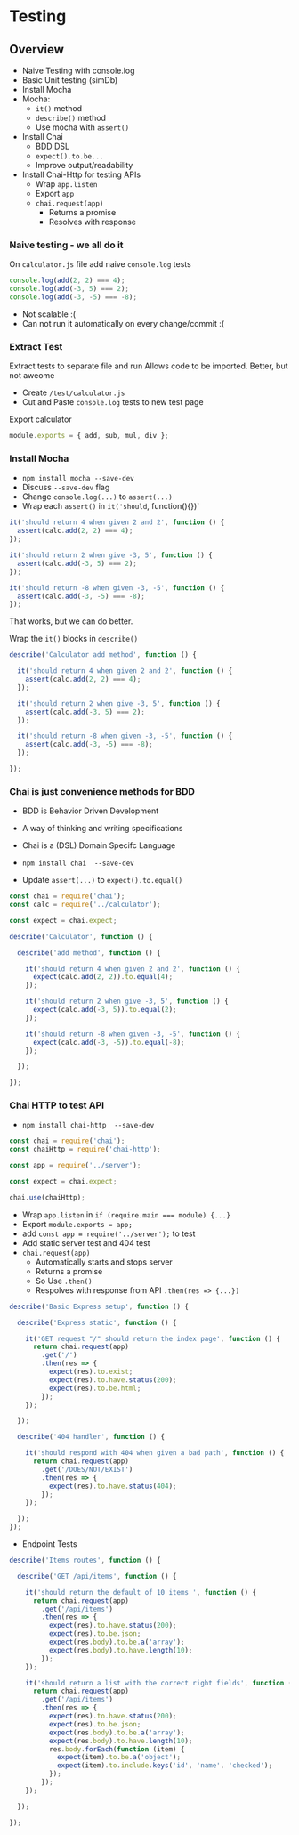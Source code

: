 # Testing

## Overview

* Naive Testing with console.log
* Basic Unit testing (simDb)
* Install Mocha
* Mocha:
    * `it()` method
    * `describe()` method
    * Use mocha with `assert()`
* Install Chai
    * BDD DSL
    * `expect().to.be...`
    * Improve output/readability
* Install Chai-Http for testing APIs
    * Wrap `app.listen`
    * Export `app`
    * `chai.request(app)`
        * Returns a promise
        * Resolves with response

### Naive testing - we all do it

On `calculator.js` file add naive `console.log` tests

```js
console.log(add(2, 2) === 4);
console.log(add(-3, 5) === 2);
console.log(add(-3, -5) === -8);
```

* Not scalable :(
* Can not run it automatically on every change/commit :(

### Extract Test

Extract tests to separate file and run
Allows code to be imported. Better, but not aweome

* Create `/test/calculator.js`
* Cut and Paste `console.log` tests to new test page

Export calculator

```js
module.exports = { add, sub, mul, div };
```

### Install Mocha

* `npm install mocha --save-dev`
* Discuss `--save-dev` flag
* Change `console.log(...)` to `assert(...)`
* Wrap each `assert()` in `it('should`, function(){})`

```js
it('should return 4 when given 2 and 2', function () {
  assert(calc.add(2, 2) === 4);
});

it('should return 2 when give -3, 5', function () {
  assert(calc.add(-3, 5) === 2);
});

it('should return -8 when given -3, -5', function () {
  assert(calc.add(-3, -5) === -8);
});
```

That works, but we can do better.

Wrap the `it()` blocks in `describe()`

```js
describe('Calculator add method', function () {

  it('should return 4 when given 2 and 2', function () {
    assert(calc.add(2, 2) === 4);
  });

  it('should return 2 when give -3, 5', function () {
    assert(calc.add(-3, 5) === 2);
  });

  it('should return -8 when given -3, -5', function () {
    assert(calc.add(-3, -5) === -8);
  });

});
```

### Chai is just convenience methods for BDD

* BDD is Behavior Driven Development
* A way of thinking and writing specifications
* Chai is a (DSL) Domain Specifc Language

* `npm install chai  --save-dev`
* Update `assert(...)` to `expect().to.equal()`

```js
const chai = require('chai');
const calc = require('../calculator');

const expect = chai.expect;

describe('Calculator', function () {

  describe('add method', function () {

    it('should return 4 when given 2 and 2', function () {
      expect(calc.add(2, 2)).to.equal(4);
    });

    it('should return 2 when give -3, 5', function () {
      expect(calc.add(-3, 5)).to.equal(2);
    });

    it('should return -8 when given -3, -5', function () {
      expect(calc.add(-3, -5)).to.equal(-8);
    });

  });

});
```

### Chai HTTP to test API

* `npm install chai-http  --save-dev`

```js
const chai = require('chai');
const chaiHttp = require('chai-http');

const app = require('../server');

const expect = chai.expect;

chai.use(chaiHttp);
```

* Wrap `app.listen` in `if (require.main === module) {...}`
* Export `module.exports = app;`
* add `const app = require('../server');` to test
* Add static server test and 404 test
* `chai.request(app)`
    * Automatically starts and stops server
    * Returns a promise
    * So Use `.then()`
    * Respolves with response from API `.then(res => {...})`

```js
describe('Basic Express setup', function () {

  describe('Express static', function () {

    it('GET request "/" should return the index page', function () {
      return chai.request(app)
        .get('/')
        .then(res => {
          expect(res).to.exist;
          expect(res).to.have.status(200);
          expect(res).to.be.html;
        });
    });

  });

  describe('404 handler', function () {

    it('should respond with 404 when given a bad path', function () {
      return chai.request(app)
        .get('/DOES/NOT/EXIST')
        .then(res => {
          expect(res).to.have.status(404);
        });
    });

  });
});
```

* Endpoint Tests

```js
describe('Items routes', function () {

  describe('GET /api/items', function () {

    it('should return the default of 10 items ', function () {
      return chai.request(app)
        .get('/api/items')
        .then(res => {
          expect(res).to.have.status(200);
          expect(res).to.be.json;
          expect(res.body).to.be.a('array');
          expect(res.body).to.have.length(10);
        });
    });

    it('should return a list with the correct right fields', function () {
      return chai.request(app)
        .get('/api/items')
        .then(res => {
          expect(res).to.have.status(200);
          expect(res).to.be.json;
          expect(res.body).to.be.a('array');
          expect(res.body).to.have.length(10);
          res.body.forEach(function (item) {
            expect(item).to.be.a('object');
            expect(item).to.include.keys('id', 'name', 'checked');
          });
        });
    });

  });

});
```
